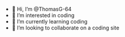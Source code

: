 - 👋 Hi, I’m @ThomasG-64
- 👀 I’m interested in coding
- 🌱 I’m currently learning coding
- 💞️ I’m looking to collaborate on a coding site
